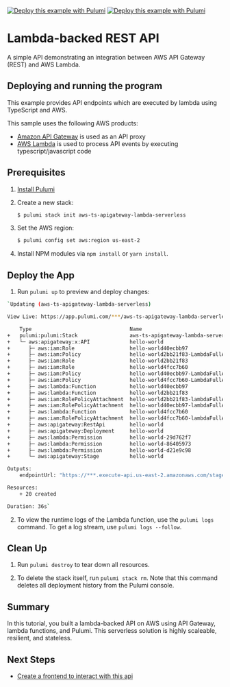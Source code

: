 [![Deploy this example with Pulumi](https://www.pulumi.com/images/deploy-with-pulumi/dark.svg)](https://app.pulumi.com/new?template=https://github.com/pulumi/examples/blob/master/aws-ts-apigateway-lambda-serverless/README.md#gh-light-mode-only)
[![Deploy this example with Pulumi](https://www.pulumi.com/images/deploy-with-pulumi/light.svg)](https://app.pulumi.com/new?template=https://github.com/pulumi/examples/blob/master/aws-ts-apigateway-lambda-serverless/README.md#gh-dark-mode-only)

# Lambda-backed REST API

A simple API demonstrating an integration between AWS API Gateway (REST) and AWS Lambda.

## Deploying and running the program

This example provides API endpoints which are executed by lambda using TypeScript and AWS.

This sample uses the following AWS products:

- [Amazon API Gateway](https://aws.amazon.com/api-gateway/) is used as an API proxy
- [AWS Lambda](https://aws.amazon.com/lambda/) is used to process API events by executing typescript/javascript code

## Prerequisites

1. [Install Pulumi](https://www.pulumi.com/docs/get-started/install/)
2.  Create a new stack:

    ```bash
    $ pulumi stack init aws-ts-apigateway-lambda-serverless
    ```

3.  Set the AWS region:

    ```bash
    $ pulumi config set aws:region us-east-2
    ```

4.  Install NPM modules via `npm install` or `yarn install`.

## Deploy the App

1.  Run `pulumi up` to preview and deploy changes:

  ```bash
  `Updating (aws-ts-apigateway-lambda-serverless)

  View Live: https://app.pulumi.com/***/aws-ts-apigateway-lambda-serverless/aws-ts-apigateway-lambda-serverless/updates/1

      Type                                Name                                                                     Status
  +   pulumi:pulumi:Stack                 aws-ts-apigateway-lambda-serverless-aws-ts-apigateway-lambda-serverless  created
  +   └─ aws:apigateway:x:API             hello-world                                                              created
  +      ├─ aws:iam:Role                  hello-world40ecbb97                                                      created
  +      ├─ aws:iam:Policy                hello-world2bb21f83-LambdaFullAccess                                     created
  +      ├─ aws:iam:Role                  hello-world2bb21f83                                                      created
  +      ├─ aws:iam:Role                  hello-world4fcc7b60                                                      created
  +      ├─ aws:iam:Policy                hello-world40ecbb97-LambdaFullAccess                                     created
  +      ├─ aws:iam:Policy                hello-world4fcc7b60-LambdaFullAccess                                     created
  +      ├─ aws:lambda:Function           hello-world40ecbb97                                                      created
  +      ├─ aws:lambda:Function           hello-world2bb21f83                                                      created
  +      ├─ aws:iam:RolePolicyAttachment  hello-world2bb21f83-lambdaFullAccessCopyAttachment                       created
  +      ├─ aws:iam:RolePolicyAttachment  hello-world40ecbb97-lambdaFullAccessCopyAttachment                       created
  +      ├─ aws:lambda:Function           hello-world4fcc7b60                                                      created
  +      ├─ aws:iam:RolePolicyAttachment  hello-world4fcc7b60-lambdaFullAccessCopyAttachment                       created
  +      ├─ aws:apigateway:RestApi        hello-world                                                              created
  +      ├─ aws:apigateway:Deployment     hello-world                                                              created
  +      ├─ aws:lambda:Permission         hello-world-29d762f7                                                     created
  +      ├─ aws:lambda:Permission         hello-world-86405973                                                     created
  +      ├─ aws:lambda:Permission         hello-world-d21e9c98                                                     created
  +      └─ aws:apigateway:Stage          hello-world                                                              created

  Outputs:
      endpointUrl: "https://***.execute-api.us-east-2.amazonaws.com/stage/"

  Resources:
      + 20 created

  Duration: 36s`
  ```

2.  To view the runtime logs of the Lambda function, use the `pulumi logs` command. To get a log stream, use `pulumi logs --follow`.

## Clean Up

1.  Run `pulumi destroy` to tear down all resources.

2.  To delete the stack itself, run `pulumi stack rm`. Note that this command deletes all deployment history from the Pulumi console.

## Summary

In this tutorial, you built a lambda-backed API on AWS using API Gateway, lambda functions, and Pulumi. This serverless solution is highly scaleable, resilient, and stateless.


## Next Steps

- [Create a frontend to interact with this api](https://www.pulumi.com/docs/tutorials/aws/s3-website/)
